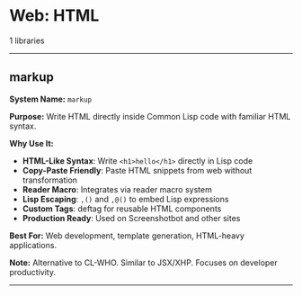 # Web: HTML

1 libraries

---

## markup

**System Name:** `markup`

**Purpose:** Write HTML directly inside Common Lisp code with familiar HTML syntax.

**Why Use It:**
- **HTML-Like Syntax**: Write `<h1>hello</h1>` directly in Lisp code
- **Copy-Paste Friendly**: Paste HTML snippets from web without transformation
- **Reader Macro**: Integrates via reader macro system
- **Lisp Escaping**: `,()` and `,@()` to embed Lisp expressions
- **Custom Tags**: deftag for reusable HTML components
- **Production Ready**: Used on Screenshotbot and other sites

**Best For:** Web development, template generation, HTML-heavy applications.

**Note:** Alternative to CL-WHO. Similar to JSX/XHP. Focuses on developer productivity.

---



